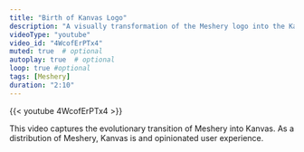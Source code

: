 ```yaml
---
title: "Birth of Kanvas Logo"
description: "A visually transformation of the Meshery logo into the Kanvas logo."
videoType: "youtube"
video_id: "4WcofErPTx4"
muted: true  # optional
autoplay: true  # optional
loop: true #optional
tags: [Meshery]
duration: "2:10"
---
```


{{< youtube 4WcofErPTx4 >}}

This video captures the evolutionary transition of Meshery into Kanvas. As a distribution of Meshery, Kanvas is and opinionated user experience.